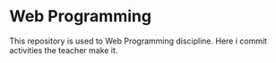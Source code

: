# Web Programming

This repository is used to Web Programming discipline. Here i commit activities the teacher make it.